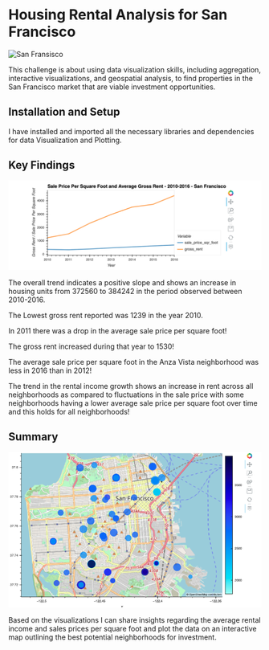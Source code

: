 # Housing Rental Analysis for San Francisco

![San Fransisco](https://static.billboard.com/files/2020/03/san-francisco-ggb-2020-u-billboard-1548-1584396104-compressed.jpg)

This challenge is about using data visualization skills, including aggregation, interactive visualizations, and geospatial analysis, to find properties in the San Francisco market that are viable investment opportunities.

## Installation and Setup

I have installed and imported all the necessary libraries and dependencies for data Visualization and Plotting.

## Key Findings

![Sale price sq ft gross rent](https://raw.githubusercontent.com/justicebangura/hvPlot-Housing-Rental-Analysis/c514afd975acbfd963d331fa8d46dcc43e152507/Starter_Code/Images/6-4-avg-sale-px-sq-foot-gross-rent.png)

The overall trend indicates a positive slope and shows an increase in housing units from 372560 to 384242 in the period observed between 2010-2016.

The Lowest gross rent reported was 1239 in the year 2010.

In 2011 there was a drop in the average sale price per square foot!

The gross rent increased during that year to 1530!

The average sale price per square foot in the Anza Vista neighborhood was less in 2016 than in 2012!

The trend in the rental income growth shows an increase in rent across all neighborhoods as compared to fluctuations in the sale price with some neighborhoods having a lower average sale price per square foot over time and this holds for all neighborhoods!


## Summary

![San Fransisco Geoviews](https://raw.githubusercontent.com/justicebangura/hvPlot-Housing-Rental-Analysis/c514afd975acbfd963d331fa8d46dcc43e152507/Starter_Code/Images/6-4-geoviews-plot.png)

Based on the visualizations I can share insights regarding the average rental income and sales prices per square foot and plot the data on an interactive map outlining the best potential neighborhoods for investment.


